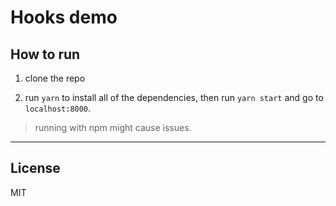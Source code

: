 # Hooks demo

## How to run
1. clone the repo

2. run  `yarn` to install all of the dependencies, then run `yarn start` and go to `localhost:8000`. 

> running with npm might cause issues.

---
## License
MIT
